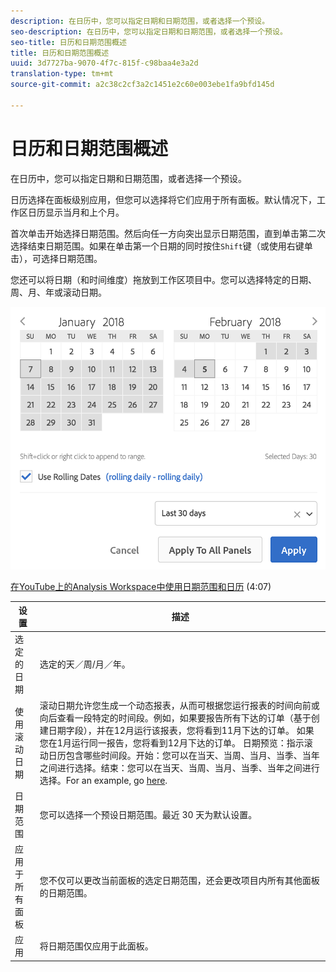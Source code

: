 ```yaml
---
description: 在日历中，您可以指定日期和日期范围，或者选择一个预设。
seo-description: 在日历中，您可以指定日期和日期范围，或者选择一个预设。
seo-title: 日历和日期范围概述
title: 日历和日期范围概述
uuid: 3d7727ba-9070-4f7c-815f-c98baa4e3a2d
translation-type: tm+mt
source-git-commit: a2c38c2cf3a2c1451e2c60e003ebe1fa9bfd145d

---
```



# 日历和日期范围概述

在日历中，您可以指定日期和日期范围，或者选择一个预设。

日历选择在面板级别应用，但您可以选择将它们应用于所有面板。默认情况下，工作区日历显示当月和上个月。

首次单击开始选择日期范围。然后向任一方向突出显示日期范围，直到单击第二次选择结束日期范围。如果在单击第一个日期的同时按住`Shift`键（或使用右键单击），可选择日期范围。

您还可以将日期（和时间维度）拖放到工作区项目中。您可以选择特定的日期、周、月、年或滚动日期。

![](assets/aw_calendar.png)

[在YouTube上的Analysis Workspace中使用日期范围和日历](https://www.youtube.com/watch?v=L4FSrxr3SDA&list=PL2tCx83mn7GuNnQdYGOtlyCu0V5mEZ8sS&index=28) (4:07)


| 设置 | 描述 |
|--- |--- |
| 选定的日期 | 选定的天／周/月／年。 |
| 使用滚动日期 | 滚动日期允许您生成一个动态报表，从而可根据您运行报表的时间向前或向后查看一段特定的时间段。例如，如果要报告所有下达的订单（基于创建日期字段），并在12月运行该报表，您将看到11月下达的订单。 如果您在1月运行同一报告，您将看到12月下达的订单。  日期预览：指示滚动日历包含哪些时间段。开始：您可以在当天、当周、当月、当季、当年之间进行选择。结束：您可以在当天、当周、当月、当季、当年之间进行选择。For an example, go [here](/help/analyze/analysis-workspace/components/calendar-date-ranges/custom-date-ranges.md). |
| 日期范围 | 您可以选择一个预设日期范围。最近 30 天为默认设置。 |
| 应用于所有面板 | 您不仅可以更改当前面板的选定日期范围，还会更改项目内所有其他面板的日期范围。 |
| 应用 | 将日期范围仅应用于此面板。 |
